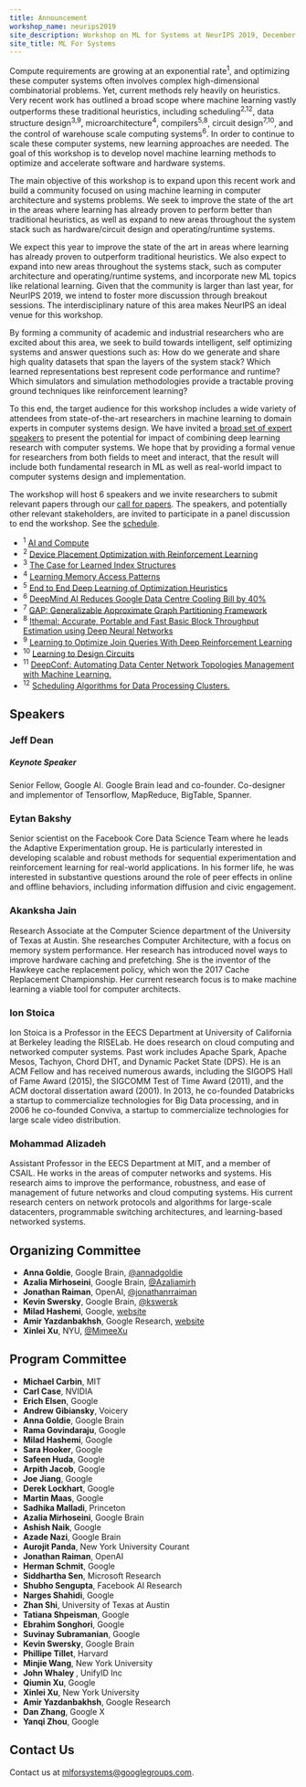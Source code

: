 ```yaml
---
title: Announcement
workshop_name: neurips2019
site_description: Workshop on ML for Systems at NeurIPS 2019, December 14th, 9AM-6PM Vancouver Convention Centre, West Level 2 202-204
site_title: ML For Systems
---
```


<div class="inner clearfix">
	<section class="main-content overview_section">
		<p>
			Compute requirements are growing at an exponential rate<sup>1</sup>, and optimizing these computer systems often involves complex high-dimensional combinatorial problems. Yet, current methods rely heavily on heuristics. Very recent work has outlined a broad scope where machine learning vastly outperforms these traditional heuristics, including scheduling<sup>2,12</sup>, data structure design<sup>3,9</sup>, microarchitecture<sup>4</sup>, compilers<sup>5,8</sup>, circuit design<sup>7,10</sup>, and the control of warehouse scale computing systems<sup>6</sup>. In order to continue to scale these computer systems, new learning approaches are needed. The goal of this workshop is to develop novel machine learning methods to optimize and accelerate software and hardware systems.
		</p>
	  	<p>
      		The main objective of this workshop is to expand upon this recent work and build a community focused on using machine learning in computer architecture and systems problems. We seek to improve the state of the art in the areas where learning has already proven to perform better than traditional heuristics, as well as expand to new areas throughout the system stack such as hardware/circuit design and operating/runtime systems.
	  	</p>
	  	<p>
	  		We expect this year to improve the state of the art in areas where learning has already proven to outperform traditional heuristics. We also expect to expand into new areas throughout the systems stack, such as computer architecture and operating/runtime systems, and incorporate new ML topics like relational learning. Given that the community is larger than last year, for NeurIPS 2019, we intend to foster more discussion through breakout sessions. The interdisciplinary nature of this area makes NeurIPS an ideal venue for this workshop.
	  	</p>
		<p>
			By forming a community of academic and industrial researchers who are excited about this area, we seek to build towards intelligent, self optimizing systems and answer questions such as: How do we generate and share high quality datasets that span the layers of the system stack? Which learned representations best represent code performance and runtime? Which simulators and simulation methodologies provide a tractable proving ground techniques like reinforcement learning?
		</p>
		<p>
			To this end, the target audience for this workshop includes a wide variety of attendees from state-of-the-art researchers in machine learning to domain experts in computer systems design. We have invited a <a href="#speakers">broad set of expert speakers</a> to present the potential for impact of combining deep learning research with computer systems. We hope that by providing a formal venue for researchers from both fields to meet and interact, that the result will include both fundamental research in ML as well as real-world impact to computer systems design and implementation.
		</p>
		<p>
			The workshop will host 6 speakers and we invite researchers to submit relevant papers through our <a href="/call_for_papers.html">call for papers</a>. The speakers, and potentially other relevant stakeholders, are invited to participate in a panel discussion to end the workshop. See the <a href="/schedule.html">schedule</a>.
		</p>
		<ul class="footnotes">
      <li><sup>1</sup> <a href="https://openai.com/blog/ai-and-compute/">AI and Compute</a></li>
      <li><sup>2</sup> <a href="https://arxiv.org/pdf/1706.04972.pdf">Device Placement Optimization with Reinforcement Learning</a></li>
      <li><sup>3</sup> <a href="https://arxiv.org/abs/1712.01208">The Case for Learned Index Structures</a></li>
      <li><sup>4</sup> <a href="https://arxiv.org/pdf/1803.02329.pdf">Learning Memory Access Patterns</a></li>
      <li><sup>5</sup> <a href="https://ieeexplore.ieee.org/document/8091247/?reload=true">End to End Deep Learning of Optimization Heuristics</a></li>
      <li><sup>6</sup> <a href="https://deepmind.com/blog/deepmind-ai-reduces-google-data-centre-cooling-bill-40/">DeepMind AI Reduces Google Data Centre Cooling Bill by 40%</a></li>
      <li><sup>7</sup> <a href="https://arxiv.org/pdf/1903.00614.pdf">GAP: Generalizable Approximate Graph Partitioning Framework</a></li>
      <li><sup>8</sup> <a href="https://arxiv.org/abs/1808.07412">Ithemal: Accurate, Portable and Fast Basic Block Throughput Estimation using Deep Neural Networks</a></li>
      <li><sup>9</sup> <a href="https://arxiv.org/abs/1808.03196">Learning to Optimize Join Queries With Deep Reinforcement Learning</a></li>
      <li><sup>10</sup> <a href="https://arxiv.org/abs/1812.02734">Learning to Design Circuits</a></li>
      <li><sup>11</sup> <a href="https://arxiv.org/abs/1712.03890">DeepConf: Automating Data Center Network Topologies Management with Machine Learning.</a></li>
      <li><sup>12</sup> <a href="https://arxiv.org/abs/1810.01963">Scheduling Algorithms for Data Processing Clusters.</a></li>
    </ul>
	</section>
</div>
<div class="speaker_section">
	<div class="inner clearfix">
		<section class="main-content">
			<h2 id="speakers">Speakers</h2>
			<div class="speaker-bio">
				<div class="img-holder" style="background-image: url(/assets/images/speakers/jeff_dean.jpg)"></div>
				<div>
					<h3>Jeff Dean</h3>
					<h5 class="keynote-speaker">Keynote Speaker</h5>
					<p>
					    Senior Fellow, Google AI. Google Brain lead and co-founder. Co-designer and implementor of Tensorflow, MapReduce, BigTable, Spanner.
					</p>
				</div>
			</div>
			<div class="speaker-bio">
				<div class="img-holder" style="background-image: url(/assets/images/speakers/eytan_bakshy.jpg)"></div>
				<div>
					<h3>Eytan Bakshy</h3>
					<p>
					    Senior scientist on the Facebook Core Data Science Team where he leads the Adaptive Experimentation group. He is particularly interested in developing scalable and robust methods for sequential experimentation and reinforcement learning for real-world applications. In his former life, he was interested in substantive questions around the role of peer effects in online and offline behaviors, including information diffusion and civic engagement.
					</p>
				</div>
			</div>
			<div class="speaker-bio">
				<div class="img-holder" style="background-image: url(/assets/images/speakers/akanksha_jain.jpg)"></div>
				<div>
					<h3>Akanksha Jain</h3>
					<p>
					    Research Associate at the Computer Science department of the University of Texas at Austin. She researches Computer Architecture, with a focus on memory system performance. Her research has introduced novel ways to improve hardware caching and prefetching. She is the inventor of the Hawkeye cache replacement policy, which won the 2017 Cache Replacement Championship. Her current research focus is to make machine learning a viable tool for computer architects.
					</p>
				</div>
			</div>
			<div class="speaker-bio">
				<div class="img-holder" style="background-image: url(/assets/images/speakers/ion_stoica.jpg)"></div>
				<div>
					<h3>Ion Stoica</h3>
					<p>
					    Ion Stoica is a Professor in the EECS Department at University of California at Berkeley leading the RISELab. He does research on cloud computing and networked computer systems. Past work includes Apache Spark, Apache Mesos, Tachyon, Chord DHT, and Dynamic Packet State (DPS). He is an ACM Fellow and has received numerous awards, including the SIGOPS Hall of Fame Award (2015), the SIGCOMM Test of Time Award (2011), and the ACM doctoral dissertation award (2001). In 2013, he co-founded Databricks a startup to commercialize technologies for Big Data processing, and in 2006 he co-founded Conviva, a startup to commercialize technologies for large scale video distribution.
					</p>
				</div>
			</div>
			<div class="speaker-bio">
				<div class="img-holder" style="background-image: url(/assets/images/speakers/mohammad_alizadeh.jpg)"></div>
				<div>
					<h3>Mohammad Alizadeh</h3>
					<p>
					    Assistant Professor in the EECS Department at MIT, and a member of CSAIL. He works in the areas of computer networks and systems. His research aims to improve the performance, robustness, and ease of management of future networks and cloud computing systems. His current research centers on network protocols and algorithms for large-scale datacenters, programmable switching architectures, and learning-based networked systems.
					</p>
				</div>
			</div>
			<!-- 
			<div class="speaker-bio">
				<div class="img-holder" style="background-image: url(/assets/images/speakers/vivienne_sze.jpg)"></div>
				<div>
					<h3>Vivienne Sze</h3>
					<p>
						Vivienne Sze is an Associate Professor in the Electrical Engineering and Computer Science Department at MIT. Her research interests include energy-efficient algorithms and architectures for portable multimedia applications. From September 2010 to July 2013, she was a Member of Technical Staff in the Systems and Applications R&D Center at Texas Instruments (TI), Dallas, TX, where she designed low-power algorithms and architectures for video coding. She also represented TI in the JCT-VC committee of ITU-T and ISO/IEC standards body during the development of High Efficiency Video Coding (HEVC), which received a Primetime Engineering Emmy Award. Within the committee, she was the primary coordinator of the core experiment on coefficient scanning and coding. She co-edited a book entitled High Efficiency Video Coding (HEVC) - Algorithms and Architecture (Springer, 2014).
					</p>
					<p>
						She is a recipient of the 2018 Facebook Faculty Award, the 2018 & 2017 Qualcomm Faculty Award, the 2018 & 2016 Google Faculty Research Award, the 2016 AFOSR Young Investigator Research Program (YIP) Award, the 2016 3M Non-Tenured Faculty Award, the 2014 DARPA Young Faculty Award, the 2007 DAC/ISSCC Student Design Contest Award, and a co-recipient of the 2018 Symposium on VLSI Circuits Best Student Paper Award, the 2017 CICC Outstanding Invited Paper Award, the 2016 IEEE Micro Top Picks Award and the 2008 A-SSCC Outstanding Design Award.
					</p>
				</div>
			</div><div class="speaker-bio">
				<div class="img-holder" style="background-image: url(/assets/images/speakers/oriol_vinyals.jpg)"></div>
				<div>
					<h3>Oriol Vinyals</h3>
					<p>
					    Oriol Vinyals is a Research Scientist at Google DeepMind, working in Deep Learning. Prior to joining DeepMind, Oriol was part of the Google Brain team. He holds a Ph.D. in EECS from University of California, Berkeley and is a recipient of the 2016 MIT TR35 innovator award. His research has been featured multiple times at the New York Times, BBC, etc., and his articles have been cited over 17000 times. His academic involvement includes program chair for the International Conference on Learning Representations (ICLR) of 2017, and 2018. He has also been an area chair for many editions of the NeurIPS and ICML conferences. At DeepMind he continues working on his areas of interest, which include artificial intelligence, with particular emphasis on machine learning, deep learning and reinforcement learning.
					</p>
				</div>
			</div>
		-->
		</section>
	</div>
</div>
<div class="organizers-section">
	<div class="inner clearfix">
		<section class="main-content">
			<h2>Organizing Committee</h2>
			<ul>
				<li><b>Anna Goldie</b>, Google Brain, <a href="https://twitter.com/annadgoldie">@annadgoldie</a></li>
				<li><b>Azalia Mirhoseini</b>, Google Brain, <a href="https://twitter.com/Azaliamirh">@Azaliamirh</a></li>
				<li><b>Jonathan Raiman</b>, OpenAI, <a href="https://twitter.com/jonathanrraiman">@jonathanrraiman</a></li>
				<li><b>Kevin Swersky</b>, Google Brain, <a href="https://twitter.com/kswersk">@kswersk</a></li>
				<li><b>Milad Hashemi</b>, Google, <a href="https://hps.ece.utexas.edu/people/miladh/">website</a></li>
				<li><b>Amir Yazdanbakhsh</b>, Google Research, <a href="https://www.cc.gatech.edu/~ayazdanb/">website</a></li>
				<li><b>Xinlei Xu</b>, NYU, <a href="https://twitter.com/MimeeXu">@MimeeXu</a></li>
			</ul>
			<h2>Program Committee</h2>
			<ul>
				<li><b>Michael Carbin</b>, MIT</li>
				<li><b>Carl Case</b>, NVIDIA</li>
				<li><b>Erich Elsen</b>, Google</li>
				<li><b>Andrew Gibiansky</b>, Voicery</li>
				<li><b>Anna Goldie</b>, Google Brain</li>
				<li><b>Rama Govindaraju</b>, Google</li>
				<li><b>Milad Hashemi</b>, Google</li>
				<li><b>Sara Hooker</b>, Google</li>
				<li><b>Safeen Huda</b>, Google</li>
				<li><b>Arpith Jacob</b>, Google</li>
				<li><b>Joe Jiang</b>, Google</li>
				<li><b>Derek Lockhart</b>, Google</li>
				<li><b>Martin Maas</b>, Google</li>
				<li><b>Sadhika Malladi</b>, Princeton</li>
				<li><b>Azalia Mirhoseini</b>, Google Brain</li>
				<li><b>Ashish Naik</b>, Google</li>
				<li><b>Azade Nazi</b>, Google Brain</li>
				<li><b>Aurojit Panda</b>, New York University Courant</li>
				<li><b>Jonathan Raiman</b>, OpenAI</li>
				<li><b>Herman Schmit</b>, Google</li>
				<li><b>Siddhartha Sen</b>, Microsoft Research</li>
				<li><b>Shubho Sengupta</b>, Facebook AI Research</li>
				<li><b>Narges Shahidi</b>, Google</li>
				<li><b>Zhan Shi</b>, University of Texas at Austin</li>
				<li><b>Tatiana Shpeisman</b>, Google</li>
				<li><b>Ebrahim Songhori</b>, Google</li>
				<li><b>Suvinay Subramanian</b>, Google</li>
				<li><b>Kevin Swersky</b>, Google Brain</li>
				<li><b>Phillipe Tillet</b>, Harvard</li>
				<li><b>Minjie Wang</b>, New York University</li>
				<li><b>John Whaley </b>, UnifyID Inc</li>
				<li><b>Qiumin Xu</b>, Google</li>
				<li><b>Xinlei Xu</b>, New York University</li>
				<li><b>Amir Yazdanbakhsh</b>, Google Research</li>
				<li><b>Dan Zhang</b>, Google X</li>
				<li><b>Yanqi Zhou</b>, Google</li>
			</ul>
			<h2>Contact Us</h2>
			<p>
				Contact us at <a href="mailto:mlforsystems@googlegroups.com">mlforsystems@googlegroups.com</a>.
			</p>
		</section>
</div>
